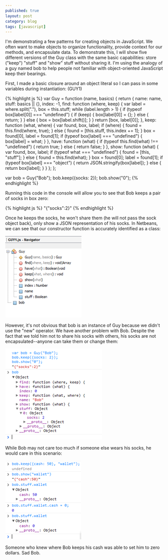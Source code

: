 ```yaml
---
published: true
layout: post
category: blog
tags: [javascript]
---
```


I'm demonstrating a few patterns for creating objects in JavaScript.  We often want to make objects to
organize functionality, provide context for our methods, and encapsulate data.  To demonstrate this,
I will show five different versions of the Guy class with the same basic capabilities: store ("keep")
"stuff" and "show" stuff without sharing it.  I'm using the analogy of a guy named bob to help people
not familiar with object-oriented JavaScript keep their bearings.

First, I made a basic closure around an object literal so I can pass in some variables during instantiation: (GUY1)

{% highlight js %}
var Guy = function (name, basics) {
    return {
        name: name,
        stuff: basics || {},
        index: -1,
        find: function (where, keep) {
            var label = where.split("."),
            box = this.stuff;
            while (label.length > 1) {
                if (typeof box[label[0]] === "undefined") {
                    if (keep) {
                        box[label[0]] = {};
                    } else {
                        return;
                    }
                } else {
                    box = box[label.shift()];
                }
            }
            return [box, label[0]];
        },
        keep: function (what, where) {
            var found, box, label;
            if (where) {
                found = this.find(where, true);
            } else {
                found = [this.stuff, this.index += 1];
            }
            box = found[0],
            label = found[1];
            if (typeof box[label] === "undefined") {
                box[label] = what;
            }
        },
        have: function (what) {
            if (typeof this.find(what) !== "undefined") {
                return true;
            } else {
                return false;
            }
        },
        show: function (what) {
            var found, box, label;
            if (typeof what === "undefined") {
                found = [this, "stuff"];
            } else {
                found = this.find(what);
            }
            box = found[0];
            label = found[1];
            if (typeof box[label] === "object") {
                return JSON.stringify(box[label]);
            } else {
                return box[label];
            }
        }
    };
};

var bob = Guy("Bob");
bob.keep({socks: 2});
bob.show("0");
{% endhighlight %}

Running this code in the console will allow you to see that Bob keeps a pair of socks in box zero:

{% highlight js %}
"{"socks":2}"
{% endhighlight %}

Once he keeps the socks, he won't share them (he will not pass the sock object back), only show a
JSON representation of his socks.  In Netbeans, we can see that our constructor function is accurately
identified as a class:

![netbeans](/assets/img/2011-01-02_111714.png)

However, it's not obvious that bob is an instance of Guy because we didn't use the "new" operator.
We have another problem with Bob.  Despite the fact that we told him not to share his socks with others,
his socks are not encapsulated--anyone can take them or change them:

![guy](/assets/img/guy1.png)

While Bob may not care too much if someone else wears his socks, he would care in this scenario:

![wallet](/assets/img/guy1wallet.png)

Someone who knew where Bob keeps his cash was able to set him to zero dollars.  Sad Bob.



